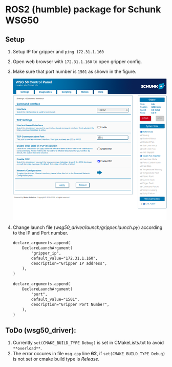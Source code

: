 # ROS2 (humble) package for Schunk WSG50

## Setup
1. Setup IP for gripper and `ping 172.31.1.160`
2. Open web browser with `172.31.1.160` to open gripper config.  
3. Make sure that port number is `1501` as shown in the figure. 

    <img align="center" src="./docs/images/gripper_config.png" alt="Gripper Configuration" width="600" />
4. Change launch file (*wsg50_driver/launch/gripper.launch.py*) according to the IP and Port number.

    ```
    declare_arguments.append(
        DeclareLaunchArgument(
            "gripper_ip",
            default_value="172.31.1.160",
            description="Gripper IP address",
        ),
    )

    declare_arguments.append(
        DeclareLaunchArgument(
            "port",
            default_value="1501",
            description="Gripper Port Number",
        ),
    )
    ```

## ToDo (wsg50_driver):
1. Currently `set(CMAKE_BUILD_TYPE Debug)` is set in CMakeLists.txt to avoid `**overload**`. 
2. The error occures in file `msg.cpp` line **62**, if `set(CMAKE_BUILD_TYPE Debug)` is not set or cmake build type is *Release*.